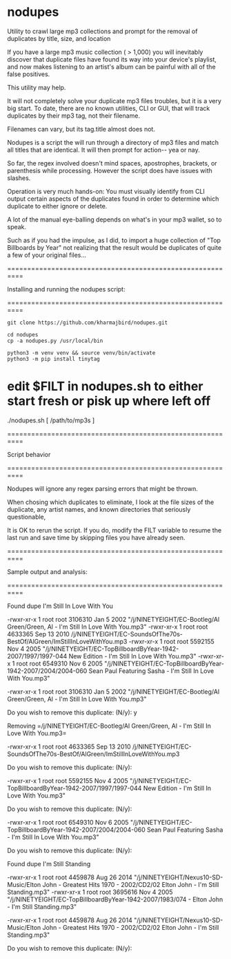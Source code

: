 # nodupes
Utility to crawl large mp3 collections and prompt for the removal of duplicates by title, size, and location


If you have a large mp3 music collection ( > 1,000) you will inevitably
discover that duplicate files have found its way into your device's playlist,
and now makes listening to an artist's album can be painful with all of the
false positives.

This utility may help.

It will not completely solve your duplicate mp3 files troubles, but it is a
very big start.  To date, there are no known utilities, CLI or GUI, that will
track duplicates by their mp3 tag, not their filename.

Filenames can vary, but its tag.title almost does not.




Nodupes is a script the will run through a directory of mp3 files and match all
titles that are identical. It will then prompt for action-- yea or nay.


So far, the regex involved doesn't mind spaces, apostrophes, brackets, or
parenthesis while processing.  However the script does have issues with
slashes.


Operation is very much hands-on: You must visually identify from CLI output
certain aspects of the duplicates found in order to determine which duplicate
to either ignore or delete.

A lot of the manual eye-balling depends on what's in your mp3 wallet, so to
speak.

Such as if you had the impulse, as I did, to import a huge collection of "Top
Billboards by Year" not realizing that the result would be duplicates of quite
a few of your original files...


==========================================================

Installing and running the nodupes script:

==========================================================


    git clone https://github.com/kharmajbird/nodupes.git

    cd nodupes
    cp -a nodupes.py /usr/local/bin

    python3 -m venv venv && source venv/bin/activate
    python3 -m pip install tinytag

# edit $FILT in nodupes.sh to either start fresh or pisk up where left off

./nodupes.sh [ /path/to/mp3s ]


==========================================================

Script behavior

==========================================================

Nodupes will ignore any regex parsing errors that might be thrown.

When chosing which duplicates to eliminate, I look at the file sizes of the
duplicate, any artist names, and known directories that seriously questionable,

It is OK to rerun the script. If you do, modify the FILT variable to
resume the last run and save time by skipping files you have already seen.


==========================================================

Sample output and analysis:

==========================================================

Found dupe I'm Still In Love With You


-rwxr-xr-x 1 root root 3106310 Jan  5  2002 "/j/NINETYEIGHT/EC-Bootleg/Al Green/Green, Al - I'm Still In Love With You.mp3"
-rwxr-xr-x 1 root root 4633365 Sep 13  2010 /j/NINETYEIGHT/EC-SoundsOfThe70s-BestOf/AlGreen/ImStillInLoveWithYou.mp3
-rwxr-xr-x 1 root root 5592155 Nov  4  2005 "/j/NINETYEIGHT/EC-TopBillboardByYear-1942-2007/1997/1997-044 New Edition - I'm Still In Love With You.mp3"
-rwxr-xr-x 1 root root 6549310 Nov  6  2005 "/j/NINETYEIGHT/EC-TopBillboardByYear-1942-2007/2004/2004-060 Sean Paul Featuring Sasha - I'm Still In Love With You.mp3"

-rwxr-xr-x 1 root root 3106310 Jan  5  2002 "/j/NINETYEIGHT/EC-Bootleg/Al Green/Green, Al - I'm Still In Love With You.mp3"

Do you wish to remove this duplicate: (N/y): y


Removing =/j/NINETYEIGHT/EC-Bootleg/Al Green/Green, Al - I'm Still In Love With You.mp3=


-rwxr-xr-x 1 root root 4633365 Sep 13  2010 /j/NINETYEIGHT/EC-SoundsOfThe70s-BestOf/AlGreen/ImStillInLoveWithYou.mp3

Do you wish to remove this duplicate: (N/y): 


-rwxr-xr-x 1 root root 5592155 Nov  4  2005 "/j/NINETYEIGHT/EC-TopBillboardByYear-1942-2007/1997/1997-044 New Edition - I'm Still In Love With You.mp3"

Do you wish to remove this duplicate: (N/y): 


-rwxr-xr-x 1 root root 6549310 Nov  6  2005 "/j/NINETYEIGHT/EC-TopBillboardByYear-1942-2007/2004/2004-060 Sean Paul Featuring Sasha - I'm Still In Love With You.mp3"

Do you wish to remove this duplicate: (N/y): 



Found dupe I'm Still Standing


-rwxr-xr-x 1 root root 4459878 Aug 26  2014 "/j/NINETYEIGHT/Nexus10-SD-Music/Elton John - Greatest Hits 1970 - 2002/CD2/02 Elton John - I'm Still Standing.mp3"
-rwxr-xr-x 1 root root 3695616 Nov  4  2005 "/j/NINETYEIGHT/EC-TopBillboardByYear-1942-2007/1983/074 - Elton John - I'm Still Standing.mp3"

-rwxr-xr-x 1 root root 4459878 Aug 26  2014 "/j/NINETYEIGHT/Nexus10-SD-Music/Elton John - Greatest Hits 1970 - 2002/CD2/02 Elton John - I'm Still Standing.mp3"

Do you wish to remove this duplicate: (N/y):

